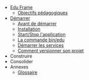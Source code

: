 * [Edu Frame](index.md)
    * [Objectifs pédagogiques](about.md)
* [Démarrer](installation/index.md)
    * [Avant de démarrer](installation/prerequis.md)
    * [Installation](installation/installation.md)
    * [Start/Stop l'application](installation/start-application.md)
    * [La commande bin/edu](installation/command-edu.md)
    * [Démarrer les services](installation/start-services.md)
    * [Comment versionner son projet](installation/versionning.md)
* Construire
* Consolider
* Annexes
    * [Glossaire](annexes/glossaire.md)